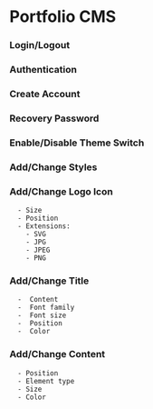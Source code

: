 # Portfolio CMS

### Login/Logout
### Authentication
### Create Account
### Recovery Password
### Enable/Disable Theme Switch
### Add/Change Styles ###
### Add/Change Logo Icon
```
  - Size
  - Position
  - Extensions:
    - SVG
    - JPG
    - JPEG
    - PNG
```
### Add/Change Title
```
  -  Content
  -  Font family
  -  Font size
  -  Position
  -  Color
```
### Add/Change Content
```
  - Position
  - Element type
  - Size
  - Color
```
